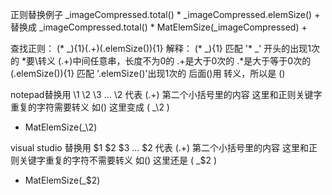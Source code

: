 正则替换例子
_imageCompressed.total() * _imageCompressed.elemSize() +    替换成  _imageCompressed.total() * MatElemSize(_imageCompressed) +


查找正则：  (\* _){1}(.+)(.elemSize\(\)){1}
解释：
 (\* _){1} 匹配 '* _' 开头的出现1次的  *要\转义
 (.+)中间任意串，长度不为0的    .+是大于0次的   .*是大于等于0次的
 (.elemSize\(\)){1}  匹配 '.elemSize()'出现1次的  后面()用 转义，所以是  \(\)  


notepad替换用 \1  \2 \3 ...   \2 代表 (.+)  第二个小括号里的内容     这里和正则关键字重复的字符需要转义  如()  这里变成  \(   _\2   \)
* MatElemSize\(_\2\)       


visual studio 替换用 $1 $2 $3 ...  $2 代表 (.+)  第二个小括号里的内容  这里和正则关键字重复的字符不需要转义 如()  这里还是 (   _$2  )
* MatElemSize(_$2) 